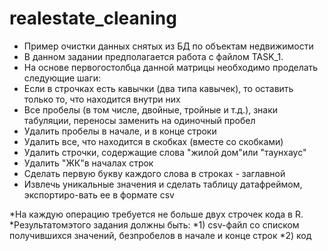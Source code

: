# realestate_cleaning
* Пример очистки данных снятых из БД по объектам недвижимости
* В данном задании предполагается работа с файлом TASK_1. 
* На основе первогостолбца данной матрицы необходимо проделать следующие шаги:
* Если в строчках есть кавычки (два типа кавычек), то оставить только то, что находится внутри них
* Все пробелы (в том числе, двойные, тройные и т.д.), знаки табуляции, переносы заменить на одиночный пробел
* Удалить пробелы в начале, и в конце строки
* Удалить все, что находится в скобках (вместе со скобками)
* Удалить строчки, содержащие слова "жилой дом"или "таунхаус"
* Удалить "ЖК"в началах строк
* Сделать первую букву каждого слова в строках - заглавной
* Извлечь уникальные значения и сделать таблицу датафреймом, экспортиро-вать ее в формате csv

*На каждую операцию требуется не больше двух строчек кода в R. 
*Результатомэтого задания должны быть: 
*1) csv-файл со списком получившихся значений, безпробелов в начале и конце строк
*2) код

